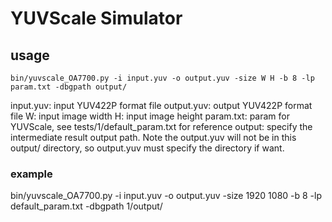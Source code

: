 # YUVScale Simulator

## usage

`bin/yuvscale_OA7700.py -i input.yuv -o output.yuv -size W H -b 8 -lp param.txt -dbgpath output/`

input.yuv: input YUV422P format file
output.yuv: output YUV422P format file
W: input image width
H: input image height
param.txt: param for YUVScale, see tests/1/default_param.txt for reference
output: specify the intermediate result output path.
   Note the output.yuv will not be in this output/ directory, so output.yuv must specify the directory if want.

### example

bin/yuvscale_OA7700.py -i input.yuv -o output.yuv -size 1920 1080 -b 8 -lp default_param.txt -dbgpath 1/output/
